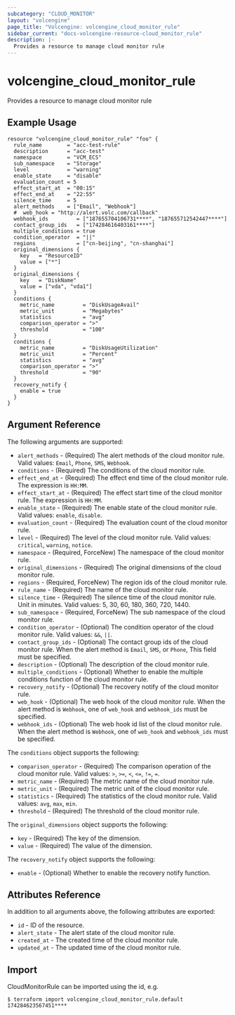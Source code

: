 ```yaml
---
subcategory: "CLOUD_MONITOR"
layout: "volcengine"
page_title: "Volcengine: volcengine_cloud_monitor_rule"
sidebar_current: "docs-volcengine-resource-cloud_monitor_rule"
description: |-
  Provides a resource to manage cloud monitor rule
---
```

# volcengine_cloud_monitor_rule
Provides a resource to manage cloud monitor rule
## Example Usage
```hcl
resource "volcengine_cloud_monitor_rule" "foo" {
  rule_name        = "acc-test-rule"
  description      = "acc-test"
  namespace        = "VCM_ECS"
  sub_namespace    = "Storage"
  level            = "warning"
  enable_state     = "disable"
  evaluation_count = 5
  effect_start_at  = "00:15"
  effect_end_at    = "22:55"
  silence_time     = 5
  alert_methods    = ["Email", "Webhook"]
  #  web_hook = "http://alert.volc.com/callback"
  webhook_ids         = ["187655704106731****", "187655712542447****"]
  contact_group_ids   = ["174284616403161****"]
  multiple_conditions = true
  condition_operator  = "||"
  regions             = ["cn-beijing", "cn-shanghai"]
  original_dimensions {
    key   = "ResourceID"
    value = ["*"]
  }
  original_dimensions {
    key   = "DiskName"
    value = ["vda", "vda1"]
  }
  conditions {
    metric_name         = "DiskUsageAvail"
    metric_unit         = "Megabytes"
    statistics          = "avg"
    comparison_operator = ">"
    threshold           = "100"
  }
  conditions {
    metric_name         = "DiskUsageUtilization"
    metric_unit         = "Percent"
    statistics          = "avg"
    comparison_operator = ">"
    threshold           = "90"
  }
  recovery_notify {
    enable = true
  }
}
```
## Argument Reference
The following arguments are supported:
* `alert_methods` - (Required) The alert methods of the cloud monitor rule. Valid values: `Email`, `Phone`, `SMS`, `Webhook`.
* `conditions` - (Required) The conditions of the cloud monitor rule.
* `effect_end_at` - (Required) The effect end time of the cloud monitor rule. The expression is `HH:MM`.
* `effect_start_at` - (Required) The effect start time of the cloud monitor rule. The expression is `HH:MM`.
* `enable_state` - (Required) The enable state of the cloud monitor rule. Valid values: `enable`, `disable`.
* `evaluation_count` - (Required) The evaluation count of the cloud monitor rule.
* `level` - (Required) The level of the cloud monitor rule. Valid values: `critical`, `warning`, `notice`.
* `namespace` - (Required, ForceNew) The namespace of the cloud monitor rule.
* `original_dimensions` - (Required) The original dimensions of the cloud monitor rule.
* `regions` - (Required, ForceNew) The region ids of the cloud monitor rule.
* `rule_name` - (Required) The name of the cloud monitor rule.
* `silence_time` - (Required) The silence time of the cloud monitor rule. Unit in minutes. Valid values: 5, 30, 60, 180, 360, 720, 1440.
* `sub_namespace` - (Required, ForceNew) The sub namespace of the cloud monitor rule.
* `condition_operator` - (Optional) The condition operator of the cloud monitor rule. Valid values: `&&`, `||`.
* `contact_group_ids` - (Optional) The contact group ids of the cloud monitor rule. When the alert method is `Email`, `SMS`, or `Phone`, This field must be specified.
* `description` - (Optional) The description of the cloud monitor rule.
* `multiple_conditions` - (Optional) Whether to enable the multiple conditions function of the cloud monitor rule.
* `recovery_notify` - (Optional) The recovery notify of the cloud monitor rule.
* `web_hook` - (Optional) The web hook of the cloud monitor rule. When the alert method is `Webhook`, one of `web_hook` and `webhook_ids` must be specified.
* `webhook_ids` - (Optional) The web hook id list of the cloud monitor rule. When the alert method is `Webhook`, one of `web_hook` and `webhook_ids` must be specified.

The `conditions` object supports the following:

* `comparison_operator` - (Required) The comparison operation of the cloud monitor rule. Valid values: `>`, `>=`, `<`, `<=`, `!=`, `=`.
* `metric_name` - (Required) The metric name of the cloud monitor rule.
* `metric_unit` - (Required) The metric unit of the cloud monitor rule.
* `statistics` - (Required) The statistics of the cloud monitor rule. Valid values: `avg`, `max`, `min`.
* `threshold` - (Required) The threshold of the cloud monitor rule.

The `original_dimensions` object supports the following:

* `key` - (Required) The key of the dimension.
* `value` - (Required) The value of the dimension.

The `recovery_notify` object supports the following:

* `enable` - (Optional) Whether to enable the recovery notify function.

## Attributes Reference
In addition to all arguments above, the following attributes are exported:
* `id` - ID of the resource.
* `alert_state` - The alert state of the cloud monitor rule.
* `created_at` - The created time of the cloud monitor rule.
* `updated_at` - The updated time of the cloud monitor rule.


## Import
CloudMonitorRule can be imported using the id, e.g.
```
$ terraform import volcengine_cloud_monitor_rule.default 174284623567451****
```

